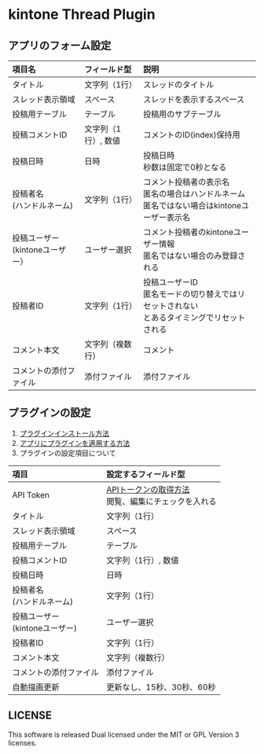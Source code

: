 
# kintone Thread Plugin

## アプリのフォーム設定
|項目名|フィールド型|説明|
|:--|:--|:--|
|タイトル|文字列（1行）|スレッドのタイトル|
|スレッド表示領域| スペース|スレッドを表示するスペース|
|投稿用テーブル|テーブル|投稿用のサブテーブル|
|投稿コメントID|文字列（1行）, 数値|コメントのID(index)保持用|
|投稿日時|日時|投稿日時<br>秒数は固定で0秒となる|
|投稿者名<br>(ハンドルネーム)|文字列（1行）|コメント投稿者の表示名<br>匿名の場合はハンドルネーム<br>匿名ではない場合はkintoneユーザー表示名|
|投稿ユーザー<br>(kintoneユーザー）|ユーザー選択|コメント投稿者のkintoneユーザー情報<br>匿名ではない場合のみ登録される|
|投稿者ID|文字列（1行）|投稿ユーザーID<br>匿名モードの切り替えではリセットされない<br>とあるタイミングでリセットされる|
|コメント本文|文字列（複数行）|コメント |
|コメントの添付ファイル|添付ファイル|添付ファイル|

## プラグインの設定
1. [プラグインインストール方法](https://help.cybozu.com/ja/k/admin/plugin.html)
2. [アプリにプラグインを適用する方法](https://help.cybozu.com/ja/k/user/plugin.html)
3. プラグインの設定項目について

|項目                       | 設定するフィールド型         |
|:---------------------------|:---------------------------|
| API Token                   | [APIトークンの取得方法](https://cybozudev.zendesk.com/hc/ja/articles/202463840) <br>閲覧、編集にチェックを入れる                     |
| タイトル                    | 文字列（1行）               |
| スレッド表示領域             | スペース                    |
| 投稿用テーブル               | テーブル                    |
| 投稿コメントID               | 文字列（1行）, 数値          |
| 投稿日時                     | 日時                       |
| 投稿者名<br>(ハンドルネーム)    | 文字列（1行）             |
| 投稿ユーザー<br>(kintoneユーザー)| ユーザー選択             |
| 投稿者ID                     | 文字列（1行）               |
| コメント本文                  | 文字列（複数行）           |
| コメントの添付ファイル        | 添付ファイル               |
| 自動描画更新                 | 更新なし、15秒、30秒、60秒   |



## LICENSE
This software is released Dual licensed under the MIT or GPL Version 3 licenses.



